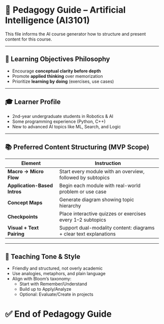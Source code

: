 # 🧭 Pedagogy Guide – Artificial Intelligence (AI3101)

This file informs the AI course generator how to structure and present content for this course.

---

## 🎯 Learning Objectives Philosophy

- Encourage **conceptual clarity before depth**
- Promote **applied thinking** over memorization
- Prioritize **learning by doing** (exercises, use cases)

---

## 🎓 Learner Profile

- 2nd-year undergraduate students in Robotics & AI
- Some programming experience (Python, C++)
- New to advanced AI topics like ML, Search, and Logic

---

## 📚 Preferred Content Structuring (MVP Scope)

| Element | Instruction |
|--------|-------------|
| **Macro → Micro Flow** | Start every module with an overview, followed by subtopics |
| **Application-Based Intros** | Begin each module with real-world problem or use case |
| **Concept Maps** | Generate diagram showing topic hierarchy |
| **Checkpoints** | Place interactive quizzes or exercises every 1–2 subtopics |
| **Visual + Text Pairing** | Support dual-modality content: diagrams + clear text explanations |

---

## 🧠 Teaching Tone & Style

- Friendly and structured, not overly academic
- Use analogies, metaphors, and plain language
- Align with Bloom’s taxonomy:
  - Start with Remember/Understand
  - Build up to Apply/Analyze
  - Optional: Evaluate/Create in projects

#

# ✅ End of Pedagogy Guide
